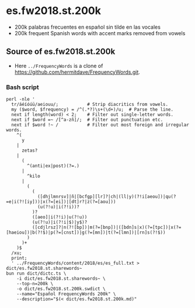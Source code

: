 # es.fw2018.st.200k

* 200k palabras frecuentes en español sin tilde en las vocales
* 200k frequent Spanish words with accent marks removed from vowels

## Source of es.fw2018.st.200k

* Here `../FrequencyWords` is a clone of https://github.com/hermitdave/FrequencyWords.git.

### Bash script

```shell
perl -nle '
  tr/áéíóúü/aeiouu/;           # Strip diacritics from vowels.
  my ($word, $frequency) = /^(.*?)\s+(\d+)/u;  # Parse the line.
  next if length(word) < 2;    # Filter out single-letter words.
  next if $word =~ /[^a-zñ]/;  # Filter out punctuation etc.
  next if $word !~ /           # Filter out most foreign and irregular words.
    ^(
      y
    |
      zetas?
    |
      (
        ^(anti|ex|post)(?=.)
      |
        ^kilo
      |
        (
          (
            ([dhjlmnrsv]|ñ|[bcfgp][lr]?|ch|(ll|y)(?!i[aeou])|qu(?=e|i(?![iy]))|x(?=[ei])|[dt]r?|z(?=[aou]))
            (u(?!u)|i(?!i))?
          )?
          ([aeo]|i(?!i)|u(?!u))
          (u(?!u)|i(?!i|$)|y$)?
          ([cdjlrsz]?|n(?![bp])|m(?=[bnp])|([bdn]s|x)(?=[tpc])|x(?=[haeiou])|b(?!$)|p(?=[cnst])|g(?=[mn])|t(?=[lmn])|[rn]s(?!$))
        )
      )+
    )$
  /xu;
  print;
  ' ../FrequencyWords/content/2018/es/es_full.txt > dict/es.fw2018.st.sharewords~
bun run dict/dictc.ts \
    -i dict/es.fw2018.st.sharewords~ \
    --top-n=200k \
    -o dict/es.fw2018.st.200k.swdict \
    --name="Español FrequencyWords 200k" \
    --description="$(< dict/es.fw2018.st.200k.md)"
```
